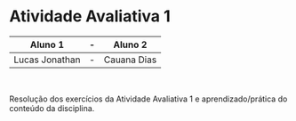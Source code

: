 # Atividade Avaliativa 1 
| Aluno 1 |     -     | Aluno 2 | 
|:------:|:------:|:------:|
|Lucas Jonathan|     -     |Cauana Dias|
<br>


Resolução dos exercícios da Atividade Avaliativa 1 e aprendizado/prática do conteúdo da disciplina.
